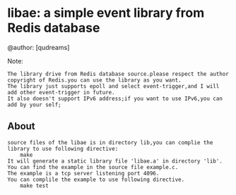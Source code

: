 libae: a simple event library from Redis database
============

@author: [qudreams]

Note:
	
	The library drive from Redis database source.please respect the author copyright of Redis.you can use the library as you want.
	The library just supports epoll and select event-trigger,and I will add other event-trigger in future.
	It also doesn't support IPv6 address;if you want to use IPv6,you can add by your self; 

## About
	source files of the libae is in directory lib,you can complie the library to use following directive:
		make
	It will generate a static library file 'libae.a' in directory 'lib'.
	You can find the example in the source file example.c.
	The example is a tcp server listening port 4096.
	You can complile the example to use following directive.
		make test
